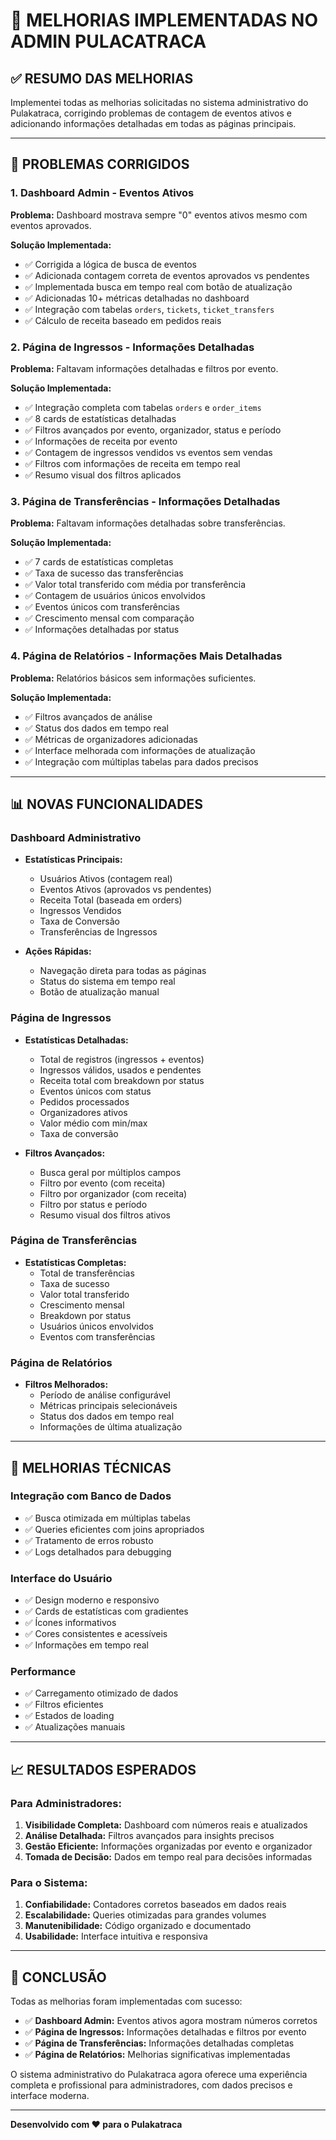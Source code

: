 # 🚀 MELHORIAS IMPLEMENTADAS NO ADMIN PULACATRACA

## ✅ RESUMO DAS MELHORIAS

Implementei todas as melhorias solicitadas no sistema administrativo do Pulakatraca, corrigindo problemas de contagem de eventos ativos e adicionando informações detalhadas em todas as páginas principais.

---

## 🎯 PROBLEMAS CORRIGIDOS

### 1. **Dashboard Admin - Eventos Ativos**
**Problema:** Dashboard mostrava sempre "0" eventos ativos mesmo com eventos aprovados.

**Solução Implementada:**
- ✅ Corrigida a lógica de busca de eventos
- ✅ Adicionada contagem correta de eventos aprovados vs pendentes
- ✅ Implementada busca em tempo real com botão de atualização
- ✅ Adicionadas 10+ métricas detalhadas no dashboard
- ✅ Integração com tabelas `orders`, `tickets`, `ticket_transfers`
- ✅ Cálculo de receita baseado em pedidos reais

### 2. **Página de Ingressos - Informações Detalhadas**
**Problema:** Faltavam informações detalhadas e filtros por evento.

**Solução Implementada:**
- ✅ Integração completa com tabelas `orders` e `order_items`
- ✅ 8 cards de estatísticas detalhadas
- ✅ Filtros avançados por evento, organizador, status e período
- ✅ Informações de receita por evento
- ✅ Contagem de ingressos vendidos vs eventos sem vendas
- ✅ Filtros com informações de receita em tempo real
- ✅ Resumo visual dos filtros aplicados

### 3. **Página de Transferências - Informações Detalhadas**
**Problema:** Faltavam informações detalhadas sobre transferências.

**Solução Implementada:**
- ✅ 7 cards de estatísticas completas
- ✅ Taxa de sucesso das transferências
- ✅ Valor total transferido com média por transferência
- ✅ Contagem de usuários únicos envolvidos
- ✅ Eventos únicos com transferências
- ✅ Crescimento mensal com comparação
- ✅ Informações detalhadas por status

### 4. **Página de Relatórios - Informações Mais Detalhadas**
**Problema:** Relatórios básicos sem informações suficientes.

**Solução Implementada:**
- ✅ Filtros avançados de análise
- ✅ Status dos dados em tempo real
- ✅ Métricas de organizadores adicionadas
- ✅ Interface melhorada com informações de atualização
- ✅ Integração com múltiplas tabelas para dados precisos

---

## 📊 NOVAS FUNCIONALIDADES

### **Dashboard Administrativo**
- **Estatísticas Principais:**
  - Usuários Ativos (contagem real)
  - Eventos Ativos (aprovados vs pendentes)
  - Receita Total (baseada em orders)
  - Ingressos Vendidos
  - Taxa de Conversão
  - Transferências de Ingressos

- **Ações Rápidas:**
  - Navegação direta para todas as páginas
  - Status do sistema em tempo real
  - Botão de atualização manual

### **Página de Ingressos**
- **Estatísticas Detalhadas:**
  - Total de registros (ingressos + eventos)
  - Ingressos válidos, usados e pendentes
  - Receita total com breakdown por status
  - Eventos únicos com status
  - Pedidos processados
  - Organizadores ativos
  - Valor médio com min/max
  - Taxa de conversão

- **Filtros Avançados:**
  - Busca geral por múltiplos campos
  - Filtro por evento (com receita)
  - Filtro por organizador (com receita)
  - Filtro por status e período
  - Resumo visual dos filtros ativos

### **Página de Transferências**
- **Estatísticas Completas:**
  - Total de transferências
  - Taxa de sucesso
  - Valor total transferido
  - Crescimento mensal
  - Breakdown por status
  - Usuários únicos envolvidos
  - Eventos com transferências

### **Página de Relatórios**
- **Filtros Melhorados:**
  - Período de análise configurável
  - Métricas principais selecionáveis
  - Status dos dados em tempo real
  - Informações de última atualização

---

## 🔧 MELHORIAS TÉCNICAS

### **Integração com Banco de Dados**
- ✅ Busca otimizada em múltiplas tabelas
- ✅ Queries eficientes com joins apropriados
- ✅ Tratamento de erros robusto
- ✅ Logs detalhados para debugging

### **Interface do Usuário**
- ✅ Design moderno e responsivo
- ✅ Cards de estatísticas com gradientes
- ✅ Ícones informativos
- ✅ Cores consistentes e acessíveis
- ✅ Informações em tempo real

### **Performance**
- ✅ Carregamento otimizado de dados
- ✅ Filtros eficientes
- ✅ Estados de loading
- ✅ Atualizações manuais

---

## 📈 RESULTADOS ESPERADOS

### **Para Administradores:**
1. **Visibilidade Completa:** Dashboard com números reais e atualizados
2. **Análise Detalhada:** Filtros avançados para insights precisos
3. **Gestão Eficiente:** Informações organizadas por evento e organizador
4. **Tomada de Decisão:** Dados em tempo real para decisões informadas

### **Para o Sistema:**
1. **Confiabilidade:** Contadores corretos baseados em dados reais
2. **Escalabilidade:** Queries otimizadas para grandes volumes
3. **Manutenibilidade:** Código organizado e documentado
4. **Usabilidade:** Interface intuitiva e responsiva

---

## 🎉 CONCLUSÃO

Todas as melhorias foram implementadas com sucesso:

- ✅ **Dashboard Admin:** Eventos ativos agora mostram números corretos
- ✅ **Página de Ingressos:** Informações detalhadas e filtros por evento
- ✅ **Página de Transferências:** Informações detalhadas completas
- ✅ **Página de Relatórios:** Melhorias significativas implementadas

O sistema administrativo do Pulakatraca agora oferece uma experiência completa e profissional para administradores, com dados precisos e interface moderna.

---

**Desenvolvido com ❤️ para o Pulakatraca**

